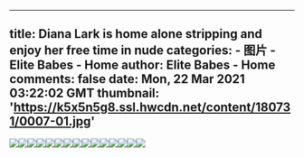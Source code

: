 
---
title: Diana Lark is home alone stripping and enjoy her free time in nude
categories: 
    - 图片
    - Elite Babes - Home
author: Elite Babes - Home
comments: false
date: Mon, 22 Mar 2021 03:22:02 GMT
thumbnail: 'https://k5x5n5g8.ssl.hwcdn.net/content/180731/0007-01.jpg'
---

<div>   
<img src="https://k5x5n5g8.ssl.hwcdn.net/content/180731/0007-01.jpg" referrerpolicy="no-referrer"><img src="https://k5x5n5g8.ssl.hwcdn.net/content/180731/0007-02.jpg" referrerpolicy="no-referrer"><img src="https://k5x5n5g8.ssl.hwcdn.net/content/180731/0007-03.jpg" referrerpolicy="no-referrer"><img src="https://k5x5n5g8.ssl.hwcdn.net/content/180731/0007-04.jpg" referrerpolicy="no-referrer"><img src="https://k5x5n5g8.ssl.hwcdn.net/content/180731/0007-05.jpg" referrerpolicy="no-referrer"><img src="https://k5x5n5g8.ssl.hwcdn.net/content/180731/0007-06.jpg" referrerpolicy="no-referrer"><img src="https://k5x5n5g8.ssl.hwcdn.net/content/180731/0007-07.jpg" referrerpolicy="no-referrer"><img src="https://k5x5n5g8.ssl.hwcdn.net/content/180731/0007-08.jpg" referrerpolicy="no-referrer"><img src="https://k5x5n5g8.ssl.hwcdn.net/content/180731/0007-09.jpg" referrerpolicy="no-referrer"><img src="https://k5x5n5g8.ssl.hwcdn.net/content/180731/0007-10.jpg" referrerpolicy="no-referrer"><img src="https://k5x5n5g8.ssl.hwcdn.net/content/180731/0007-11.jpg" referrerpolicy="no-referrer"><img src="https://k5x5n5g8.ssl.hwcdn.net/content/180731/0007-12.jpg" referrerpolicy="no-referrer"><img src="https://k5x5n5g8.ssl.hwcdn.net/content/180731/0007-13.jpg" referrerpolicy="no-referrer"><img src="https://k5x5n5g8.ssl.hwcdn.net/content/180731/0007-14.jpg" referrerpolicy="no-referrer"><img src="https://k5x5n5g8.ssl.hwcdn.net/content/180731/0007-15.jpg" referrerpolicy="no-referrer">  
</div>
            